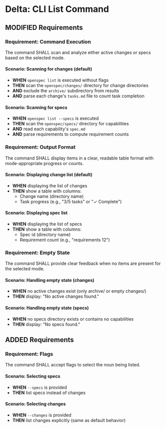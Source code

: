 # Delta: CLI List Command

## MODIFIED Requirements

### Requirement: Command Execution
The command SHALL scan and analyze either active changes or specs based on the selected mode.

#### Scenario: Scanning for changes (default)
- **WHEN** `openspec list` is executed without flags
- **THEN** scan the `openspec/changes/` directory for change directories
- **AND** exclude the `archive/` subdirectory from results
- **AND** parse each change's `tasks.md` file to count task completion

#### Scenario: Scanning for specs
- **WHEN** `openspec list --specs` is executed
- **THEN** scan the `openspec/specs/` directory for capabilities
- **AND** read each capability's `spec.md`
- **AND** parse requirements to compute requirement counts

### Requirement: Output Format
The command SHALL display items in a clear, readable table format with mode-appropriate progress or counts.

#### Scenario: Displaying change list (default)
- **WHEN** displaying the list of changes
- **THEN** show a table with columns:
  - Change name (directory name)
  - Task progress (e.g., "3/5 tasks" or "✓ Complete")

#### Scenario: Displaying spec list
- **WHEN** displaying the list of specs
- **THEN** show a table with columns:
  - Spec id (directory name)
  - Requirement count (e.g., "requirements 12")

### Requirement: Empty State
The command SHALL provide clear feedback when no items are present for the selected mode.

#### Scenario: Handling empty state (changes)
- **WHEN** no active changes exist (only archive/ or empty changes/)
- **THEN** display: "No active changes found."

#### Scenario: Handling empty state (specs)
- **WHEN** no specs directory exists or contains no capabilities
- **THEN** display: "No specs found."

## ADDED Requirements

### Requirement: Flags
The command SHALL accept flags to select the noun being listed.

#### Scenario: Selecting specs
- **WHEN** `--specs` is provided
- **THEN** list specs instead of changes

#### Scenario: Selecting changes
- **WHEN** `--changes` is provided
- **THEN** list changes explicitly (same as default behavior)


